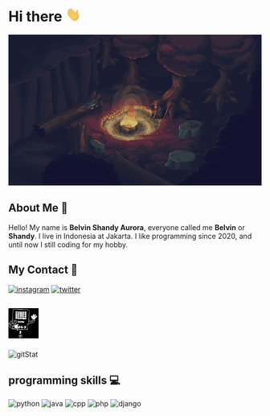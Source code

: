 # Hi there <img src="wave.gif" width="30px">

<p align="center">
    <img src="campfire.gif" height="300" width="590"/>
</p>

## About Me 👦

Hello! My name is **Belvin Shandy Aurora**, everyone called me **Belvin** or **Shandy**. I live in Indonesia at Jakarta. I like programming since 2020, and until now I still coding for my hobby.

## My Contact 📱

[![instagram](https://img.shields.io/badge/Instagram-E4405F?style=for-the-badge&logo=instagram&logoColor=white)](https://www.instagram.com/vin.bel)
[![twitter](https://img.shields.io/badge/LinkedIn-1DA1F2?style=for-the-badge&logo=linkedin&logoColor=white)](https://www.linkedin.com/in/belshandy/)

## <img src="Mettaton_battle_box.gif" width="60" height="60"/>

![gitStat](https://github-readme-stats.vercel.app/api?username=DizzyMeee&show_icons=true&theme=bear)

## programming skills 💻

![python](https://img.shields.io/badge/Python-00599C?style=for-the-badge&logo=Python&logoColor=white)
![java](https://img.shields.io/badge/Java-e67e22?style=for-the-badge&logo=Java&logoColor=white)
![cpp](https://img.shields.io/badge/C%2B%2B-218bdb?style=for-the-badge&logo=c%2B%2B&logoColor=white)
![php](https://img.shields.io/badge/php-6317b0?style=for-the-badge&logo=php&logoColor=white)
![django](https://img.shields.io/badge/django-44B78B?style=for-the-badge&logo=django&logoColor=white)

<!-- ![html5](https://img.shields.io/badge/html5-f56207?style=for-the-badge&logo=html5&logoColor=white) -->
<!-- ![css3](https://img.shields.io/badge/css3-0e81c7?style=for-the-badge&logo=css3&logoColor=white) -->
